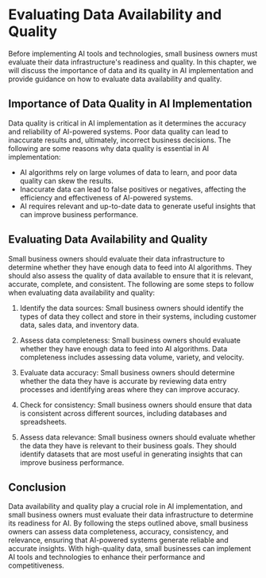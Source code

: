 Evaluating Data Availability and Quality
==================================================================================================

Before implementing AI tools and technologies, small business owners must evaluate their data infrastructure's readiness and quality. In this chapter, we will discuss the importance of data and its quality in AI implementation and provide guidance on how to evaluate data availability and quality.

Importance of Data Quality in AI Implementation
-----------------------------------------------

Data quality is critical in AI implementation as it determines the accuracy and reliability of AI-powered systems. Poor data quality can lead to inaccurate results and, ultimately, incorrect business decisions. The following are some reasons why data quality is essential in AI implementation:

* AI algorithms rely on large volumes of data to learn, and poor data quality can skew the results.
* Inaccurate data can lead to false positives or negatives, affecting the efficiency and effectiveness of AI-powered systems.
* AI requires relevant and up-to-date data to generate useful insights that can improve business performance.

Evaluating Data Availability and Quality
----------------------------------------

Small business owners should evaluate their data infrastructure to determine whether they have enough data to feed into AI algorithms. They should also assess the quality of data available to ensure that it is relevant, accurate, complete, and consistent. The following are some steps to follow when evaluating data availability and quality:

1. Identify the data sources: Small business owners should identify the types of data they collect and store in their systems, including customer data, sales data, and inventory data.

2. Assess data completeness: Small business owners should evaluate whether they have enough data to feed into AI algorithms. Data completeness includes assessing data volume, variety, and velocity.

3. Evaluate data accuracy: Small business owners should determine whether the data they have is accurate by reviewing data entry processes and identifying areas where they can improve accuracy.

4. Check for consistency: Small business owners should ensure that data is consistent across different sources, including databases and spreadsheets.

5. Assess data relevance: Small business owners should evaluate whether the data they have is relevant to their business goals. They should identify datasets that are most useful in generating insights that can improve business performance.

Conclusion
----------

Data availability and quality play a crucial role in AI implementation, and small business owners must evaluate their data infrastructure to determine its readiness for AI. By following the steps outlined above, small business owners can assess data completeness, accuracy, consistency, and relevance, ensuring that AI-powered systems generate reliable and accurate insights. With high-quality data, small businesses can implement AI tools and technologies to enhance their performance and competitiveness.
